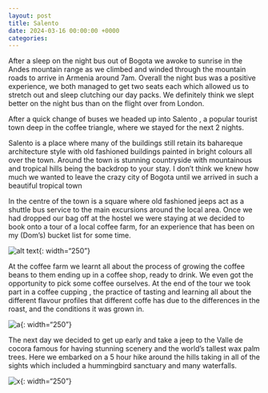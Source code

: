 ```yaml
---
layout: post
title: Salento
date: 2024-03-16 00:00:00 +0000
categories:
---
```


After a sleep on the night bus out of Bogota we awoke to sunrise in the Andes mountain range as we climbed and winded through the mountain roads to arrive in Armenia around 7am. Overall the night bus was a positive experience, we both managed to get two seats each which allowed us to stretch out and sleep clutching our day packs. We definitely think we slept better on the night bus than on the flight over from London.

After a quick change of buses we headed up into Salento , a popular tourist town deep in the coffee triangle, where we stayed for the next 2 nights. 

Salento is a place where many of the buildings still retain its bahareque architecture style with old fashioned buildings painted in bright colours all over the town. Around the town is stunning countryside with mountainous and tropical hills being the backdrop to your stay. I don’t think we knew how much we wanted to leave the crazy city of Bogota until we arrived in such a beautiful tropical town



In the centre of the town is a square where old fashioned jeeps act as a shuttle bus service to the main excursions around the local area. Once we had dropped our bag off at the hostel we were staying at  we decided to book onto a tour of a local coffee farm, for an experience that has been on my (Dom’s) bucket list for some time. 

![alt text](https://live.staticflickr.com/65535/53592367235_a917590a4b_c_d.jpg){: width=“250”}

At the coffee farm we learnt all about the process of growing the coffee beans to them ending up in a coffee shop, ready to drink. We even got the opportunity to pick some coffee ourselves. At the end of the tour we took part in a coffee cupping , the practice of tasting and learning all about the different flavour profiles that different coffe has due to the differences in the roast, and the conditions it was grown in.

![a](https://live.staticflickr.com/65535/53591048177_9139458c91_c_d.jpg){: width=“250”}

The next day we decided to get up early and take a jeep to the Valle de cocora famous for having stunning scenery and the world’s tallest wax palm trees. Here we embarked on a 5 hour hike around the hills taking in all of the sights which included a hummingbird sanctuary and many waterfalls.

![x](https://live.staticflickr.com/65535/53592239654_180c6a60a6_c_d.jpg){: width=“250”}